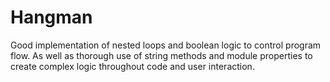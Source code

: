 # Hangman
Good implementation of nested loops and boolean logic to control program flow. As well as thorough use of string methods and module properties to create complex logic throughout code and user interaction.
